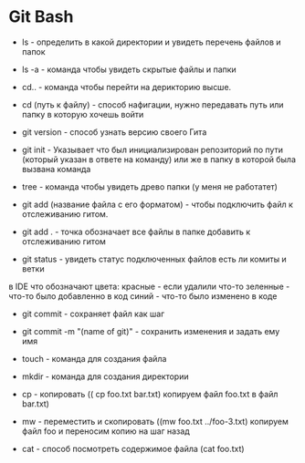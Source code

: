 # Git Bash

* ls - определить в какой директории и увидеть перечень файлов и папок 
* ls -a  - команда чтобы увидеть скрытые файлы и папки

* cd.. -  команда чтобы перейти на дерикторию высше. 
* cd (путь к файлу) - способ нафигации, нужно передавать путь или папку в которую хочешь войти 


* git version - способ узнать версию своего Гита 

* git init -  Указывает что был инициализирован репозиторий по пути (который указан в ответе на команду) или же в папку в которой была вызвана команда 

* tree - команда чтобы увидеть древо папки (у меня не работатет)

* git add (название файла с его форматом) - чтобы подключить файл к отслеживанию гитом.
* git add . - точка обозначает все файлы в папке добавить к отслеживанию гитом 


* git status - увидеть статус подключенных файлов есть ли комиты и ветки 

в IDE что обозначают цвета:
красные - если удалили что-то 
зеленные - что-то было добавленно в код 
синий - что-то было изменено в коде

* git commit - сохраняет файл как шаг 
* git commit -m "(name of git)" - сохранить изменения и задать ему имя

* touch - команда для создания файла 

* mkdir - команда для создания директории 
* cp - копировать (( cp foo.txt bar.txt) копируем файл foo.txt в файл bar.txt)
* mw - переместить и скопировать ((mw  foo.txt ../foo-3.txt) копируем файл foo  и переносим копию на шаг назад 

* cat - способ посмотреть содержимое файла (cat foo.txt)
